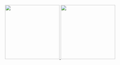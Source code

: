 <div>
  <a href="https://beacons.ai/lapineclaire">
  <img height="180cm" src="https://github-readme-stats.vercel.app/api?username=lapineclaire&show_icon=true&theme=dracula&include_all_commits=true&count_private=true"/>
  <img height="180cm" src="https://github-readme-stats.vercel.app/api/top-langs/?username=lapineclaire&layout=compact&langs_count=16&theme=dracula"/>
</div>
